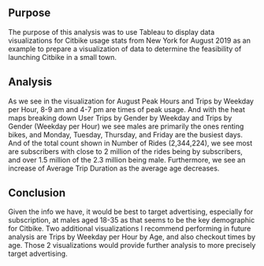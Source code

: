 ## Purpose
The purpose of this analysis was to use Tableau to display data visualizations for Citbike usage stats from New York for August 2019 as an example to prepare a visualization of data to determine the feasibility of launching Citbike in a small town. 

## Analysis
As we see in the visualization for August Peak Hours and Trips by Weekday per Hour, 8-9 am and 4-7 pm are times of peak usage. And with the heat maps breaking down User Trips by Gender by Weekday and Trips by Gender (Weekday per Hour) we see males are primarily the ones renting bikes, and Monday, Tuesday, Thursday, and Friday are the busiest days. And of the total count shown in Number of Rides (2,344,224), we see most are subscribers with close to 2 million of the rides being by subscribers, and over 1.5 million of the 2.3 million being male. Furthermore, we see an increase of Average Trip Duration as the average age decreases.

## Conclusion
Given the info we have, it would be best to target advertising, especially for subscription, at males aged 18-35 as that seems to be the key demographic for Citbike. Two additional visualizations I recommend performing in future analysis are Trips by Weekday per Hour by Age, and also checkout times by age. Those 2 visualizations would provide further analysis to more precisely target advertising. 
